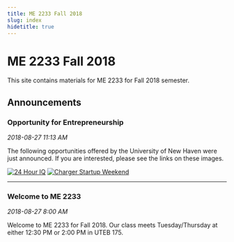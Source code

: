```yaml
---
title: ME 2233 Fall 2018
slug: index
hidetitle: true
---
```


# ME 2233 Fall 2018

This site contains materials for ME 2233 for Fall 2018 semester.

## Announcements

<!-- ---

### First Homework and First Lecture Videos Posted
*2018-08-28 4:00 PM*

The first homework assignment has been posted and first lecture videos have been posted to the class
website.

--- -->

### Opportunity for Entrepreneurship
*2018-08-27 11:13 AM*

The following opportunities offered by the University of New Haven were just announced. If you are
interested, please see the links on these images.

[![24 Hour IQ](/images/opportunities/24HrIQ_Flyer_UCONN_2018v2.thumbnail.png)](/images/opportunities/24HrIQ_Flyer_UCONN_2018v2.png)
[![Charger Startup Weekend](/images/opportunities/Charger_Startup_Flyer_2018v2.thumbnail.png)](/images/opportunities/Charger_Startup_Flyer_2018v2.png)

---

### Welcome to ME 2233
*2018-08-27 8:00 AM*

Welcome to ME 2233 for Fall 2018. Our class meets Tuesday/Thursday at either 12:30 PM or 2:00 PM in
UTEB 175.
